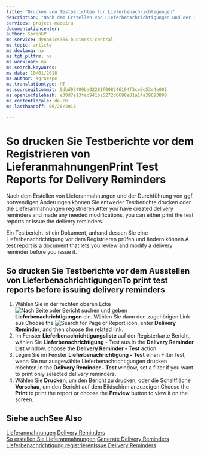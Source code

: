 ```yaml
---
title: "Drucken von Testberichten für Lieferbenachrichtigungen"
description: "Nach dem Erstellen von Lieferbenachrichtigungen und der Durchführung von ggf. erforderlichen Änderungen können Sie entweder Testberichte drucken oder die Lieferbenachrichtigungen ausstellen."
services: project-madeira
documentationcenter: 
author: SorenGP
ms.service: dynamics365-business-central
ms.topic: article
ms.devlang: na
ms.tgt_pltfrm: na
ms.workload: na
ms.search.keywords: 
ms.date: 10/01/2018
ms.author: sgroespe
ms.translationtype: HT
ms.sourcegitcommit: 9dbd92409ba02281f008246194f3ce0c53e4e001
ms.openlocfilehash: e30d7e13fec941ba5272d0698e01a14a39693808
ms.contentlocale: de-ch
ms.lasthandoff: 09/28/2018

---
```

# <a name="print-test-reports-for-delivery-reminders"></a><span data-ttu-id="ae0c0-103">So drucken Sie Testberichte vor dem Registrieren von Lieferanmahnungen</span><span class="sxs-lookup"><span data-stu-id="ae0c0-103">Print Test Reports for Delivery Reminders</span></span>
<span data-ttu-id="ae0c0-104">Nach dem Erstellen von Lieferanmahnungen und der Durchführung von ggf. notwendigen Änderungen können Sie entweder Testberichte drucken oder die Lieferanmahnungen registrieren.</span><span class="sxs-lookup"><span data-stu-id="ae0c0-104">After you have created delivery reminders and made any needed modifications, you can either print the test reports or issue the delivery reminders.</span></span>  

<span data-ttu-id="ae0c0-105">Ein Testbericht ist ein Dokument, anhand dessen Sie eine Lieferbenachrichtigung vor dem Registrieren prüfen und ändern können.</span><span class="sxs-lookup"><span data-stu-id="ae0c0-105">A test report is a document that lets you review and modify a delivery reminder before you issue it.</span></span>  

## <a name="to-print-test-reports-before-issuing-delivery-reminders"></a><span data-ttu-id="ae0c0-106">So drucken Sie Testberichte vor dem Ausstellen von Lieferbenachrichtigungen</span><span class="sxs-lookup"><span data-stu-id="ae0c0-106">To print test reports before issuing delivery reminders</span></span>  

1.  <span data-ttu-id="ae0c0-107">Wählen Sie in der rechten oberen Ecke ![Nach Seite oder Bericht suchen](../../media/ui-search/search_small.png "Symbol nach Seite oder Bericht suchen") und geben **Lieferbenachrichtigungen** ein. Wählen Sie dann den zugehörigen Link aus.</span><span class="sxs-lookup"><span data-stu-id="ae0c0-107">Choose the ![Search for Page or Report](../../media/ui-search/search_small.png "Search for Page or Report icon") icon, enter **Delivery Reminder**, and then choose the related link.</span></span>  
2.  <span data-ttu-id="ae0c0-108">Im Fenster **Lieferbenachrichtigungsliste** auf der Registerkarte Bericht, wählen Sie **Lieferbenachrichtigung** - Test aus.</span><span class="sxs-lookup"><span data-stu-id="ae0c0-108">In the **Delivery Reminder List** window, choose the **Delivery Reminder - Test** action.</span></span>  
3.  <span data-ttu-id="ae0c0-109">Legen Sie im Fenster **Lieferbenachrichtigung - Test** einen Filter fest, wenn Sie nur ausgewählte Lieferbenachrichtigungen drucken möchten.</span><span class="sxs-lookup"><span data-stu-id="ae0c0-109">In the **Delivery Reminder - Test** window, set a filter if you want to print only selected delivery reminders.</span></span>  
4.  <span data-ttu-id="ae0c0-110">Wählen Sie **Drucken**, um den Bericht zu drucken, oder die Schaltfläche **Vorschau**, um den Bericht auf dem Bildschirm anzuzeigen.</span><span class="sxs-lookup"><span data-stu-id="ae0c0-110">Choose the **Print** to print the report or choose the **Preview** button to view it on the screen.</span></span>  

## <a name="see-also"></a><span data-ttu-id="ae0c0-111">Siehe auch</span><span class="sxs-lookup"><span data-stu-id="ae0c0-111">See Also</span></span>  
 <span data-ttu-id="ae0c0-112">[Lieferanmahnungen](delivery-reminders.md) </span><span class="sxs-lookup"><span data-stu-id="ae0c0-112">[Delivery Reminders](delivery-reminders.md) </span></span>  
 <span data-ttu-id="ae0c0-113">[So erstellen Sie Lieferanmahnungen](how-to-generate-delivery-reminders.md) </span><span class="sxs-lookup"><span data-stu-id="ae0c0-113">[Generate Delivery Reminders](how-to-generate-delivery-reminders.md) </span></span>  
 [<span data-ttu-id="ae0c0-114">Lieferbenachrichtigung registrieren</span><span class="sxs-lookup"><span data-stu-id="ae0c0-114">Issue Delivery Reminders</span></span>](how-to-issue-delivery-reminders.md)

